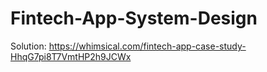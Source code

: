 # Fintech-App-System-Design

Solution: https://whimsical.com/fintech-app-case-study-HhqG7pi8T7VmtHP2h9JCWx
